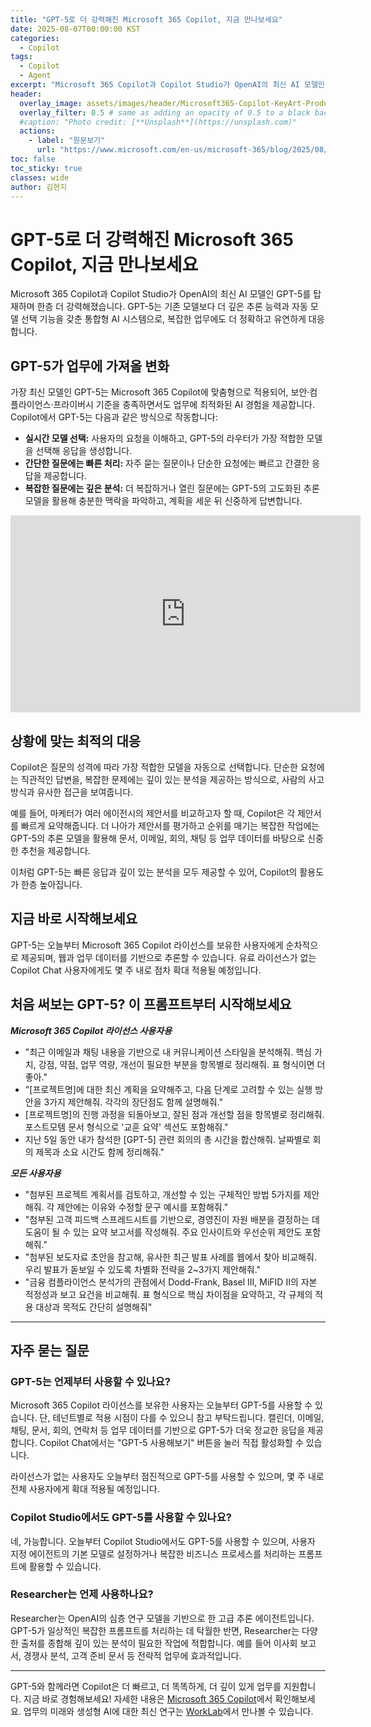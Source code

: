 ```yaml
---
title: "GPT-5로 더 강력해진 Microsoft 365 Copilot, 지금 만나보세요"
date: 2025-08-07T00:00:00 KST
categories:
  - Copilot
tags:
  - Copilot
  - Agent
excerpt: "Microsoft 365 Copilot과 Copilot Studio가 OpenAI의 최신 AI 모델인 GPT-5를 탑재하며 한층 더 강력해졌습니다. GPT-5는 기존 모델보다 더 깊은 추론 능력과 자동 모델 선택 기능을 갖춘 통합형 AI 시스템으로, 복잡한 업무에도 더 정확하고 유연하게 대응합니다."
header:
  overlay_image: assets/images/header/Microsoft365-Copilot-KeyArt-Productivity-6K-01.png
  overlay_filter: 0.5 # same as adding an opacity of 0.5 to a black background
  #caption: "Photo credit: [**Unsplash**](https://unsplash.com)"
  actions:
    - label: "원문보기"
      url: "https://www.microsoft.com/en-us/microsoft-365/blog/2025/08/07/available-today-gpt-5-in-microsoft-365-copilot/"
toc: false
toc_sticky: true
classes: wide
author: 김현지
---
```


# GPT-5로 더 강력해진 Microsoft 365 Copilot, 지금 만나보세요

Microsoft 365 Copilot과 Copilot Studio가 OpenAI의 최신 AI 모델인 GPT-5를 탑재하며 한층 더 강력해졌습니다. GPT-5는 기존 모델보다 더 깊은 추론 능력과 자동 모델 선택 기능을 갖춘 통합형 AI 시스템으로, 복잡한 업무에도 더 정확하고 유연하게 대응합니다.

## GPT-5가 업무에 가져올 변화

가장 최신 모델인 GPT-5는 Microsoft 365 Copilot에 맞춤형으로 적용되어, 보안·컴플라이언스·프라이버시 기준을 충족하면서도 업무에 최적화된 AI 경험을 제공합니다. Copilot에서 GPT-5는 다음과 같은 방식으로 작동합니다:

- **실시간 모델 선택:** 사용자의 요청을 이해하고, GPT-5의 라우터가 가장 적합한 모델을 선택해 응답을 생성합니다.
- **간단한 질문에는 빠른 처리:** 자주 묻는 질문이나 단순한 요청에는 빠르고 간결한 응답을 제공합니다.
- **복잡한 질문에는 깊은 분석:** 더 복잡하거나 열린 질문에는 GPT-5의 고도화된 추론 모델을 활용해 충분한 맥락을 파악하고, 계획을 세운 뒤 신중하게 답변합니다.

<iframe width="560" height="315" src="https://www.youtube.com/embed/_BSGrykqFAM?si=_zsYLRTFy6vz6cJa" title="YouTube video player" frameborder="0" allow="accelerometer; autoplay; clipboard-write; encrypted-media; gyroscope; picture-in-picture; web-share" referrerpolicy="strict-origin-when-cross-origin" allowfullscreen></iframe>


## 상황에 맞는 최적의 대응

Copilot은 질문의 성격에 따라 가장 적합한 모델을 자동으로 선택합니다. 단순한 요청에는 직관적인 답변을, 복잡한 문제에는 깊이 있는 분석을 제공하는 방식으로, 사람의 사고방식과 유사한 접근을 보여줍니다.

예를 들어, 마케터가 여러 에이전시의 제안서를 비교하고자 할 때, Copilot은 각 제안서를 빠르게 요약해줍니다. 더 나아가 제안서를 평가하고 순위를 매기는 복잡한 작업에는 GPT-5의 추론 모델을 활용해 문서, 이메일, 회의, 채팅 등 업무 데이터를 바탕으로 신중한 추천을 제공합니다.

이처럼 GPT-5는 빠른 응답과 깊이 있는 분석을 모두 제공할 수 있어, Copilot의 활용도가 한층 높아집니다.

## 지금 바로 시작해보세요

GPT-5는 오늘부터 Microsoft 365 Copilot 라이선스를 보유한 사용자에게 순차적으로 제공되며, 웹과 업무 데이터를 기반으로 추론할 수 있습니다. 유료 라이선스가 없는 Copilot Chat 사용자에게도 몇 주 내로 점차 확대 적용될 예정입니다.

## 처음 써보는 GPT-5? 이 프롬프트부터 시작해보세요

**_Microsoft 365 Copilot 라이선스 사용자용_**

- "최근 이메일과 채팅 내용을 기반으로 내 커뮤니케이션 스타일을 분석해줘. 핵심 가치, 강점, 약점, 업무 역량, 개선이 필요한 부분을 항목별로 정리해줘. 표 형식이면 더 좋아."
- "[프로젝트명]에 대한 최신 계획을 요약해주고, 다음 단계로 고려할 수 있는 실행 방안을 3가지 제안해줘. 각각의 장단점도 함께 설명해줘."
- [프로젝트명]의 진행 과정을 되돌아보고, 잘된 점과 개선할 점을 항목별로 정리해줘. 포스트모템 문서 형식으로 '교훈 요약' 섹션도 포함해줘."
- 지난 5일 동안 내가 참석한 [GPT-5] 관련 회의의 총 시간을 합산해줘. 날짜별로 회의 제목과 소요 시간도 함께 정리해줘."

**_모든 사용자용_**

- "첨부된 프로젝트 계획서를 검토하고, 개선할 수 있는 구체적인 방법 5가지를 제안해줘. 각 제안에는 이유와 수정할 문구 예시를 포함해줘."
- "첨부된 고객 피드백 스프레드시트를 기반으로, 경영진이 자원 배분을 결정하는 데 도움이 될 수 있는 요약 보고서를 작성해줘. 주요 인사이트와 우선순위 제안도 포함해줘."
- "첨부된 보도자료 초안을 참고해, 유사한 최근 발표 사례를 웹에서 찾아 비교해줘. 우리 발표가 돋보일 수 있도록 차별화 전략을 2~3가지 제안해줘."
- "금융 컴플라이언스 분석가의 관점에서 Dodd-Frank, Basel III, MiFID II의 자본 적정성과 보고 요건을 비교해줘. 표 형식으로 핵심 차이점을 요약하고, 각 규제의 적용 대상과 목적도 간단히 설명해줘"

---

## 자주 묻는 질문

### GPT-5는 언제부터 사용할 수 있나요?

Microsoft 365 Copilot 라이선스를 보유한 사용자는 오늘부터 GPT-5를 사용할 수 있습니다. 단, 테넌트별로 적용 시점이 다를 수 있으니 참고 부탁드립니다. 캘린더, 이메일, 채팅, 문서, 회의, 연락처 등 업무 데이터를 기반으로 GPT-5가 더욱 정교한 응답을 제공합니다. Copilot Chat에서는 "GPT-5 사용해보기" 버튼을 눌러 직접 활성화할 수 있습니다.

라이선스가 없는 사용자도 오늘부터 점진적으로 GPT-5를 사용할 수 있으며, 몇 주 내로 전체 사용자에게 확대 적용될 예정입니다.

### Copilot Studio에서도 GPT-5를 사용할 수 있나요?

네, 가능합니다. 오늘부터 Copilot Studio에서도 GPT-5를 사용할 수 있으며, 사용자 지정 에이전트의 기본 모델로 설정하거나 복잡한 비즈니스 프로세스를 처리하는 프롬프트에 활용할 수 있습니다.

### Researcher는 언제 사용하나요?

Researcher는 OpenAI의 심층 연구 모델을 기반으로 한 고급 추론 에이전트입니다. GPT-5가 일상적인 복잡한 프롬프트를 처리하는 데 탁월한 반면, Researcher는 다양한 출처를 종합해 깊이 있는 분석이 필요한 작업에 적합합니다. 예를 들어 이사회 보고서, 경쟁사 분석, 고객 준비 문서 등 전략적 업무에 효과적입니다.

---

GPT-5와 함께라면 Copilot은 더 빠르고, 더 똑똑하게, 더 깊이 있게 업무를 지원합니다. 지금 바로 경험해보세요!
자세한 내용은 [Microsoft 365 Copilot](https://www.microsoft.com/microsoft-365/copilot)에서 확인해보세요. 업무의 미래와 생성형 AI에 대한 최신 연구는 [WorkLab](https://www.microsoft.com/worklab)에서 만나볼 수 있습니다.
